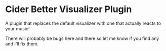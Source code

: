 # Cider Better Visualizer Plugin
A plugin that replaces the default visualizer with one that actually reacts to your music!

There will probably be bugs here and there so let me know if you find any and I'll fix them.